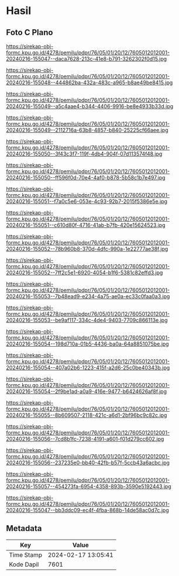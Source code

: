 # Hasil

## Foto C Plano

https://sirekap-obj-formc.kpu.go.id/4278/pemilu/pdpr/76/05/01/20/12/7605012012001-20240216-155047--daca7628-213c-41e8-b791-3262302f0d15.jpg

https://sirekap-obj-formc.kpu.go.id/4278/pemilu/pdpr/76/05/01/20/12/7605012012001-20240216-155048--444862ba-432a-483c-a965-b8ae49be8415.jpg

https://sirekap-obj-formc.kpu.go.id/4278/pemilu/pdpr/76/05/01/20/12/7605012012001-20240216-155049--a5c4aae4-b344-4406-9916-be8e4933b33d.jpg

https://sirekap-obj-formc.kpu.go.id/4278/pemilu/pdpr/76/05/01/20/12/7605012012001-20240216-155049--2112716a-63b8-4857-b840-25225cf66aee.jpg

https://sirekap-obj-formc.kpu.go.id/4278/pemilu/pdpr/76/05/01/20/12/7605012012001-20240216-155050--3f43c3f7-119f-4db4-904f-07d113574f48.jpg

https://sirekap-obj-formc.kpu.go.id/4278/pemilu/pdpr/76/05/01/20/12/7605012012001-20240216-155050--ff596f0d-70e4-4af0-b878-5b58c1b7e497.jpg

https://sirekap-obj-formc.kpu.go.id/4278/pemilu/pdpr/76/05/01/20/12/7605012012001-20240216-155051--f7a0c5e6-053e-4c93-92b7-2015f5386e5e.jpg

https://sirekap-obj-formc.kpu.go.id/4278/pemilu/pdpr/76/05/01/20/12/7605012012001-20240216-155051--c610d80f-4716-41ab-b7fb-420e15624523.jpg

https://sirekap-obj-formc.kpu.go.id/4278/pemilu/pdpr/76/05/01/20/12/7605012012001-20240216-155052--78b960b8-370d-4dfc-990a-1e22777ae38f.jpg

https://sirekap-obj-formc.kpu.go.id/4278/pemilu/pdpr/76/05/01/20/12/7605012012001-20240216-155052--7ff2c5e1-6920-4054-b1f6-5381c82effd3.jpg

https://sirekap-obj-formc.kpu.go.id/4278/pemilu/pdpr/76/05/01/20/12/7605012012001-20240216-155053--7b48ead9-e234-4a75-ae0a-ec33c0faa0a3.jpg

https://sirekap-obj-formc.kpu.go.id/4278/pemilu/pdpr/76/05/01/20/12/7605012012001-20240216-155053--be9af117-334c-4de4-9403-7709c866113e.jpg

https://sirekap-obj-formc.kpu.go.id/4278/pemilu/pdpr/76/05/01/20/12/7605012012001-20240216-155054--198d710a-01b5-4436-ba0a-64a8851075be.jpg

https://sirekap-obj-formc.kpu.go.id/4278/pemilu/pdpr/76/05/01/20/12/7605012012001-20240216-155054--407a02b6-1223-415f-a2d6-25c0be40343b.jpg

https://sirekap-obj-formc.kpu.go.id/4278/pemilu/pdpr/76/05/01/20/12/7605012012001-20240216-155054--2f9be1ad-a0a9-416e-9477-b6424626af8f.jpg

https://sirekap-obj-formc.kpu.go.id/4278/pemilu/pdpr/76/05/01/20/12/7605012012001-20240216-155055--8b609507-2118-421c-a6d1-2bf96bc9c82c.jpg

https://sirekap-obj-formc.kpu.go.id/4278/pemilu/pdpr/76/05/01/20/12/7605012012001-20240216-155056--7cd8b1fc-7238-4191-a601-f01d279cc602.jpg

https://sirekap-obj-formc.kpu.go.id/4278/pemilu/pdpr/76/05/01/20/12/7605012012001-20240216-155056--237235e0-bb40-42fb-b57f-5ccb43a6acbc.jpg

https://sirekap-obj-formc.kpu.go.id/4278/pemilu/pdpr/76/05/01/20/12/7605012012001-20240216-155057--454273fa-6954-4358-893b-3590e5192443.jpg

https://sirekap-obj-formc.kpu.go.id/4278/pemilu/pdpr/76/05/01/20/12/7605012012001-20240216-155047--bb3ddc09-ec4f-4fba-868b-14de58ac0d7c.jpg


## Metadata

| Key        | Value               |
| ---------- | ------------------- |
| Time Stamp | 2024-02-17 13:05:41 |
| Kode Dapil | 7601                |



